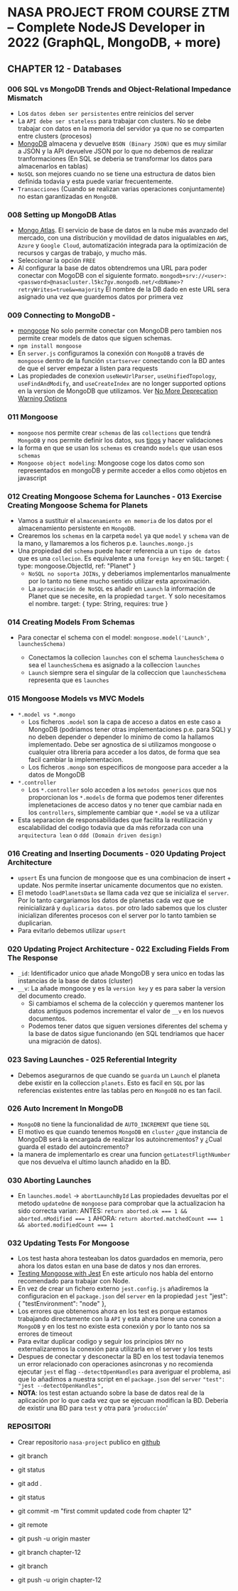 # NASA PROJECT FROM COURSE ZTM – Complete NodeJS Developer in 2022 (GraphQL, MongoDB, + more)

## CHAPTER 12 - Databases

### 006 SQL vs MongoDB Trends and Object-Relational Impedance Mismatch

- Los `datos deben ser persistentes` entre reinicios del server
- La `API debe ser stateless` para trabajar con clusters. No se debe trabajar con datos en la memoria del servidor ya que no se comparten entre clusters (procesos)
- [MongoDB](https://www.mongodb.com/) almacena y devuelve `BSON (Binary JSON)` que es muy similar a JSON y la API devuelve JSON por lo que no debemos de realizar tranformaciones (En SQL se deberia se transformar los datos para almacenarlos en tablas)
- `NoSQL` son mejores cuando no se tiene una estructura de datos bien definida todavia y esta puede variar frecuentemente.
- `Transacciones` (Cuando se realizan varias operaciones conjuntamente) no estan garantizadas en `MongoDB`.

### 008 Setting up MongoDB Atlas

- [Mongo Atlas](https://www.mongodb.com/atlas/database). El servicio de base de datos en la nube más avanzado del mercado, con una distribución y movilidad de datos inigualables en `AWS`, `Azure` y `Google Cloud`, automatización integrada para la optimización de recursos y cargas de trabajo, y mucho más.
- Seleccionar la opción `FREE`
- Al configurar la base de datos obtendremos una URL para poder conectar con MogoDB con el siguiente formato.
  `mongodb+srv://<user>:<password>@nasacluster.l5kc7gv.mongodb.net/<dbName>?retryWrites=true&w=majority`
  El nombre de la DB dado en este URL sera asignado una vez que guardemos datos por primera vez

### 009 Connecting to MongoDB -

- [mongoose](https://mongoosejs.com/) No solo permite conectar con MongoDB pero tambien nos permite crear models de datos que siguen schemas.
- `npm install mongoose`
- En `server.js` configuramos la conexión con `MongoDB` a través de `mongoose` dentro de la función `startserver` conectando con la BD antes de que el server empezar a listen para requests
- Las propiedades de conexion `useNewUrlParser`, `useUnifiedTopology`, `useFindAndModify`, and `useCreateIndex` are no longer supported options en la version de MongoDB que utilizamos. Ver [No More Deprecation Warning Options](https://mongoosejs.com/docs/migrating_to_6.html#no-more-deprecation-warning-options)

### 011 Mongoose

- `mongoose` nos permite crear `schemas` de las `collections` que tendrá `MongoDB` y nos permite definir los datos, sus [tipos](https://mongoosejs.com/docs/schematypes.html) y hacer validaciones
- la forma en que se usan los `schemas` es creando `models` que usan esos `schemas`
- `Mongoose object modeling`: Mongoose coge los datos como son representados en mongoDB y permite acceder a ellos como objetos en javascript

### 012 Creating Mongoose Schema for Launches - 013 Exercise Creating Mongoose Schema for Planets

- Vamos a sustituir el `almacenamiento en memoria` de los datos por el almacenamiento persistente en `MongoDB`.
- Crearemos los `schemas` en la carpeta `model` ya que `model` y `schema` van de la mano, y llamaremos a los ficheros p.e. `launches.mongo.js`
- Una propiedad del `schema` puede hacer referencia a un `tipo de datos` que es una `collecion`. Es equivalente a una `foreign key` en `SQL`:
  target: {
  type: mongoose.ObjectId,
  ref: "Planet"
  }
  - `NoSQL no soporta JOINs`, y deberiamos implementarlos manualmente por lo tanto no tiene mucho sentido utilizar esta aproximación.
  - La `aproximación de NoSQL` es añadir en `Launch` la información de Planet que se necesite, en la propiedad `target`. Y solo necesitamos el nombre.
    target: {
    type: String,
    requires: true
    }

### 014 Creating Models From Schemas

- Para conectar el schema con el model:
  `mongoose.model('Launch', launchesSchema)`

  - Conectamos la collecion `launches` con el schema `launchesSchema` o sea el `launchesSchema` es asignado a la colleccion `launches`
  - `Launch` siempre sera el singular de la colleccion que `launchesSchema` representa que es `launches`

### 015 Mongoose Models vs MVC Models

- `*.model vs *.mongo`
  - Los ficheros `.model` son la capa de acceso a datos en este caso a MongoDB (podriamos tener otras implementaciones p.e. para SQL) y no deben depender o depender lo minimo de como la hallamos implementado. Debe ser agnostica de si utilizamos mongoose o cualquier otra libreria para acceder a los datos, de forma que sea facil cambiar la implementacion.
  - Los ficheros `.mongo` son especificos de mongoose para acceder a la datos de MongoDB
- `*.controller`
  - Los `*.controller` solo acceden a los `metodos genericos` que nos proporcionan los `*.models` de forma que podemos tener diferentes implenetaciones de acceso datos y no tener que cambiar nada en los `controllers`, simplemente cambiar que `*.mode`l se va a utilizar
- Esta separacion de responsabilidades que facilita la reutilización y escalabilidad del codigo todavia que da más reforzada con una `arquitectura lean` o `ddd (Domain driven design)`

### 016 Creating and Inserting Documents - 020 Updating Project Architecture

- `upsert` Es una funcion de mongoose que es una combinacion de insert + update. Nos permite insertar unicamente documentos que no existen.
- El metodo `loadPlanetsData` se llama cada vez que se inicializa el `server`. Por lo tanto cargariamos los datos de planetas cada vez que se reinicializará y `duplicaria datos`. por otro lado sabemos que los cluster inicializan diferentes procesos con el server por lo tanto tambien se duplicarian.
- Para evitarlo debemos utilizar `upsert`

### 020 Updating Project Architecture - 022 Excluding Fields From The Response

- `_id`: Identificador unico que añade MongoDB y sera unico en todas las instancias de la base de datos (cluster)
- `__v`: La añade mongoose y es la `version key` y es para saber la version del documento creado.
  - Si cambiamos el schema de la colección y queremos mantener los datos antiguos podemos incrementar el valor de `__v` en los nuevos documentos.
  - Podemos tener datos que siguen versiones diferentes del schema y la base de datos sigue funcionando (en SQL tendriamos que hacer una migración de datos).

### 023 Saving Launches - 025 Referential Integrity

- Debemos asegurarnos de que cuando se `guarda` un `Launch` el planeta debe existir en la colleccion `planets`. Esto es facil en `SQL` por las referencias existentes entre las tablas pero en `MongoDB` no es tan facil.

### 026 Auto Increment In MongoDB

- `MongoDB` no tiene la funcionalidad de `AUTO_INCREMENT` que tiene `SQL`
- El motivo es que cuando tenemos `MongoDB` en `cluster` ¿que instancia de MongoDB será la encargada de realizar los autoincrementos? y ¿Cual guarda el estado del autoincremento?
- la manera de implementarlo es crear una funcion `getLatestFligthNumber` que nos devuelva el ultimo launch añadido en la BD.

### 030 Aborting Launches

- En `launches.model` -> `abortLaunchById` Las propiedades devueltas por el metodo `updateOne` de `mongoose` para comprobar que la actualizacion ha sido correcta varian:
  ANTES: `return aborted.ok === 1 && aborted.nModified === 1`
  AHORA: `return aborted.matchedCount === 1 && aborted.modifiedCount === 1`

### 032 Updating Tests For Mongoose

- Los test hasta ahora testeaban los datos guardados en memoria, pero ahora los datos estan en una base de datos y nos dan errores.
- [Testing Mongoose with Jest](https://mongoosejs.com/docs/jest.html#testing-mongoose-with-jest) En este articulo nos habla del entorno recomendado para trabajar con Node.
- En vez de crear un fichero externo `jest.config.js` añadiremos la configuracion en el `package.json` del `server` en la propiedad `jest`
  "jest": {
  "testEnvironment": "node"
  },
- Los errores que obtenemos ahora en los test es porque estamos trabajando directamente con la `API` y esta ahora tiene una conexion a `MongoDB` y en los test no existe esta conexión y por lo tanto nos sa errores de timeout
- Para evitar duplicar codigo y seguir los principios `DRY` no externalizaremos la conexión para utilizarla en el server y los tests
- Despues de conectar y desconectar la BD en los test todavia tenemos un error relacionado con operaciones asincronas y no recomienda ejecutar `jest` el flag `--detectOpenHandles` para averiguar el problema, asi que lo añadimos a nuestra script en el `package.json` del `server`
  `"test": "jest --detectOpenHandles",`
- **NOTA**: los test estan actuando sobre la base de datos real de la aplicación por lo que cada vez que se ejecuan modifican la BD.
  Deberia de existir una BD para `test` y otra para '`producción`'

### REPOSITORI

- Crear repositorio `nasa-project` publico en [github](https://github.com/aabm00/nasa-project)
- git branch
- git status
- git add .
- git status
- git commit -m "first commit updated code from chapter 12"
- git remote
- git push -u origin master

- git branch chapter-12
- git branch
- git push -u origin chapter-12
